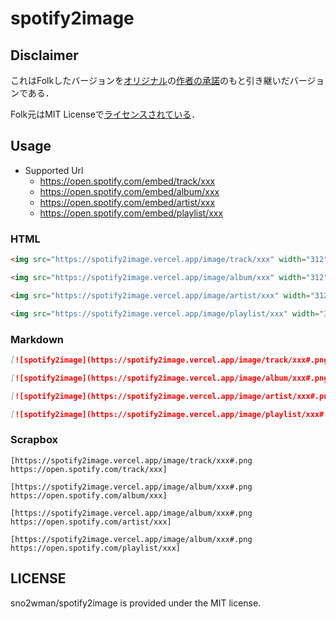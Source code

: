 # spotify2image

## Disclaimer

これはFolkしたバージョンを[オリジナル](https://github.com/iamtakagi/spotify2image)の[作者の承諾](https://github.com/iamtakagi/spotify2image/issues/5)のもと引き継いだバージョンである．

Folk元はMIT Licenseで[ライセンスされている](https://github.com/iamtakagi/spotify2image/tree/bc1409ffea6c1fd5434d7b3778b45d89f2633ec9#license)．

## Usage

- Supported Url
  - https://open.spotify.com/embed/track/xxx
  - https://open.spotify.com/embed/album/xxx
  - https://open.spotify.com/embed/artist/xxx
  - https://open.spotify.com/embed/playlist/xxx

### HTML

```html
<img src="https://spotify2image.vercel.app/image/track/xxx" width="312" height="80">
```

```html
<img src="https://spotify2image.vercel.app/image/album/xxx" width="312" height="80">
```

```html
<img src="https://spotify2image.vercel.app/image/artist/xxx" width="312" height="80">
```

```html
<img src="https://spotify2image.vercel.app/image/playlist/xxx" width="312" height="80">
```

### Markdown

```markdown
[![spotify2image](https://spotify2image.vercel.app/image/track/xxx#.png)](https://open.spotify.com/track/xxx)
```

```markdown
[![spotify2image](https://spotify2image.vercel.app/image/album/xxx#.png)](https://open.spotify.com/album/xxx)
```

```markdown
[![spotify2image](https://spotify2image.vercel.app/image/artist/xxx#.png)](https://open.spotify.com/artist/xxx)
```

```markdown
[![spotify2image](https://spotify2image.vercel.app/image/playlist/xxx#.png)](https://open.spotify.com/playlist/xxx)
```

### Scrapbox

```
[https://spotify2image.vercel.app/image/track/xxx#.png https://open.spotify.com/track/xxx]
```

```
[https://spotify2image.vercel.app/image/album/xxx#.png https://open.spotify.com/album/xxx]
```

```
[https://spotify2image.vercel.app/image/album/xxx#.png https://open.spotify.com/artist/xxx]
```

```
[https://spotify2image.vercel.app/image/album/xxx#.png https://open.spotify.com/playlist/xxx]
```

## LICENSE

sno2wman/spotify2image is provided under the MIT license.
